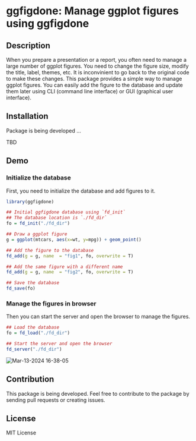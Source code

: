 # ggfigdone: Manage ggplot figures using ggfigdone

## Description

When you prepare a presentation or a report, you often need to manage a large number of ggplot figures. 
You need to change the figure size, modify the title, label, themes, etc. 
It is inconvinient to go back to the original code to make these changes.
This package provides a simple way to manage ggplot figures. 
You can easily add the figure to the database and update them later using CLI (command line interface) or GUI (graphical user interface).

## Installation

Package is being developed ...

TBD

## Demo

### Initialize the database

First, you need to initialize the database and add figures to it.


```r
library(ggfigdone)

## Initial ggfigdone database using `fd_init`
## The database location is `./fd_dir`
fo = fd_init("./fd_dir")

## Draw a ggplot figure
g = ggplot(mtcars, aes(x=wt, y=mpg)) + geom_point()

## Add the figure to the database
fd_add(g = g, name  = "fig1", fo, overwrite = T)

## Add the same figure with a different name
fd_add(g = g, name  = "fig2", fo, overwrite = T)

## Save the database
fd_save(fo)

```

### Manage the figures in browser

Then you can start the server and open the browser to manage the figures.

```r
## Load the database
fo = fd_load("./fd_dir")

## Start the server and open the browser
fd_server("./fd_dir")
```

![Mar-13-2024 16-38-05](https://github.com/wenjie1991/ggfigdone/assets/6602710/ecb5ca85-c810-4f4d-ba3f-188f9f257bf8)


## Contribution

This package is being developed. Feel free to contribute to the package by sending pull requests or creating issues.

## License

MIT License
